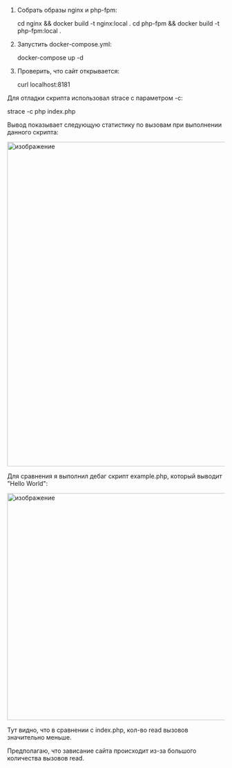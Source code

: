 1. Собрать образы nginx и php-fpm:
   
   cd nginx && docker build -t nginx:local .
   cd php-fpm && docker build -t php-fpm:local .
  
2. Запустить docker-compose.yml:
  
   docker-compose up -d
  
3. Проверить, что сайт открывается:

   curl localhost:8181



Для отладки скрипта использовал strace с параметром -с:

strace -c php index.php

Вывод показывает следующую статистику по вызовам при выполнении данного скрипта:

<img width="749" alt="изображение" src="https://user-images.githubusercontent.com/48113580/196752533-65cfb231-f703-4bfe-919b-9bb1c2444ed3.png">


Для сравнения я выполнил дебаг скрипт example.php, который выводит "Hello World":

<img width="524" alt="изображение" src="https://user-images.githubusercontent.com/48113580/196752626-46b7263d-012c-4ed9-b516-0d6c020dcaa0.png">

Тут видно, что в сравнении с index.php, кол-во read вызовов значительно меньше.

Предполагаю, что зависание сайта происходит из-за большого количества вызовов read.
